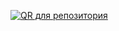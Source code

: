 [![QR для репозитория](https://quickchart.io/qr?text=https://github.com/Daqtt/Diplom&size=150)](https://github.com/Daqtt/Diplom)
